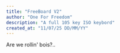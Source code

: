 ```yaml
---
title: "FreeBoard V2"
author: "One For Freedom"
description: "A full 105 key ISO keybord"
created_at: "11/07/25 DD/MM/YY"
---
```


Are we rollin' bois?..
